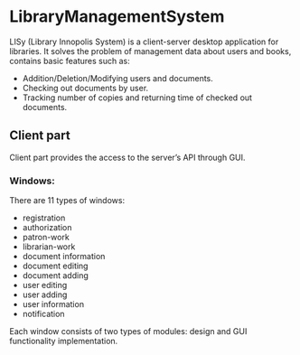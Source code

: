 # LibraryManagementSystem

LISy (Library Innopolis System) is a client-server desktop application
for libraries.
It solves the problem of management data about users
and books, contains basic features such as:
- Addition/Deletion/Modifying users and documents.
- Checking out documents by user.
- Tracking number of copies and returning time of checked out
documents.

## Client part
Client part provides the access to the server’s API through GUI.

### Windows:

There are 11 types of windows:
- registration
- authorization
- patron-work
- librarian-work
- document information
- document editing
- document adding
- user editing
- user adding
- user information
- notification

Each window consists of two types of modules: design and GUI functionality implementation.
